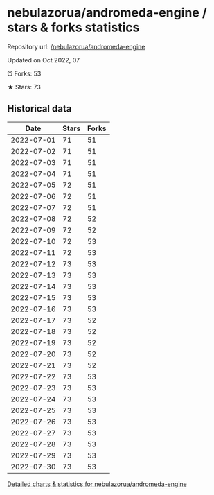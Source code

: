 # nebulazorua/andromeda-engine / stars & forks statistics

Repository url: [/nebulazorua/andromeda-engine](https://github.com/nebulazorua/andromeda-engine)

Updated on Oct 2022, 07

☋ Forks: 53

★ Stars: 73

## Historical data
| Date | Stars | Forks |
|------|-------|-------|
| 2022-07-01 | 71 | 51 | 
| 2022-07-02 | 71 | 51 | 
| 2022-07-03 | 71 | 51 | 
| 2022-07-04 | 71 | 51 | 
| 2022-07-05 | 72 | 51 | 
| 2022-07-06 | 72 | 51 | 
| 2022-07-07 | 72 | 51 | 
| 2022-07-08 | 72 | 52 | 
| 2022-07-09 | 72 | 52 | 
| 2022-07-10 | 72 | 53 | 
| 2022-07-11 | 72 | 53 | 
| 2022-07-12 | 73 | 53 | 
| 2022-07-13 | 73 | 53 | 
| 2022-07-14 | 73 | 53 | 
| 2022-07-15 | 73 | 53 | 
| 2022-07-16 | 73 | 53 | 
| 2022-07-17 | 73 | 52 | 
| 2022-07-18 | 73 | 52 | 
| 2022-07-19 | 73 | 52 | 
| 2022-07-20 | 73 | 52 | 
| 2022-07-21 | 73 | 52 | 
| 2022-07-22 | 73 | 53 | 
| 2022-07-23 | 73 | 53 | 
| 2022-07-24 | 73 | 53 | 
| 2022-07-25 | 73 | 53 | 
| 2022-07-26 | 73 | 53 | 
| 2022-07-27 | 73 | 53 | 
| 2022-07-28 | 73 | 53 | 
| 2022-07-29 | 73 | 53 | 
| 2022-07-30 | 73 | 53 | 


[Detailed charts & statistics for nebulazorua/andromeda-engine](https://reviewgithub.com/rep/nebulazorua/andromeda-engine)
